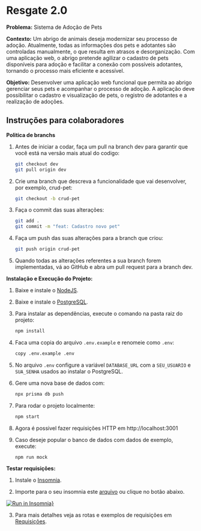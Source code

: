 # Resgate 2.0

**Problema:** Sistema de Adoção de Pets

**Contexto:** Um abrigo de animais deseja modernizar seu processo de adoção. Atualmente, todas as informações dos pets e adotantes são controladas manualmente, o que resulta em atrasos e desorganização. Com uma aplicação web, o abrigo pretende agilizar o cadastro de pets disponíveis para adoção e facilitar a conexão com possíveis adotantes, tornando o processo mais eficiente e acessível.

**Objetivo:** Desenvolver uma aplicação web funcional que permita ao abrigo gerenciar seus pets e acompanhar o processo de adoção. A aplicação deve possibilitar o cadastro e visualização de pets, o registro de adotantes e a realização de adoções.

## Instruções para colaboradores

**Politica de branchs**

1. Antes de iniciar a codar, faça um pull na branch dev para garantir que você está na versão mais atual do codigo:
   ```bash
   git checkout dev
   git pull origin dev
   ```

2. Crie uma branch que descreva a funcionalidade que vai desenvolver, por exemplo, crud-pet:
   ```bash
   git checkout -b crud-pet
   ```

3. Faça o commit das suas alterações:
   ```bash
   git add .
   git commit -m "feat: Cadastro novo pet"
   ```

4. Faça um push das suas alterações para a branch que criou:
   ```bash
   git push origin crud-pet
   ```

5. Quando todas as alterações referentes a sua branch forem implementadas, vá ao GitHub e abra um pull request para a branch dev.


**Instalação e Execução do Projeto:**

1. Baixe e instale o [NodeJS](https://nodejs.org/).

2. Baixe e instale o [PostgreSQL](https://www.postgresql.org/).

3. Para instalar as dependências, execute o comando na pasta raiz do projeto:
   ```bash
   npm install  
   ```
4. Faca uma copia do arquivo `.env.example` e renomeie como `.env`:
   ```bash
   copy .env.example .env
   ```

5. No arquivo `.env` configure a variável `DATABASE_URL` com a `SEU_USUARIO` e `SUA_SENHA` usados ao instalar o PostgreSQL.

6. Gere uma nova base de dados com:
   ```bash
   npx prisma db push
   ```

7. Para rodar o projeto localmente:
   ```bash
   npm start
   ```

8. Agora é possivel fazer requisições HTTP em http://localhost:3001

9. Caso deseje popular o banco de dados com dados de exemplo, execute:
   ```bash
   npm run mock
   ```

**Testar requisições:**
1. Instale o [Insomnia](https://insomnia.rest/download).

2. Importe para o seu insomnia este [arquivo](InsomniaExport.json) ou clique no botão abaixo.

[![Run in Insomnia}](https://insomnia.rest/images/run.svg)](https://insomnia.rest/run/?label=Resgate&uri=https%3A%2F%2Fraw.githubusercontent.com%2FAvantiPetLovers%2FResgate%2Frefs%2Fheads%2Fmain%2FInsomniaExport.json)


3. Para mais detalhes veja as rotas e exemplos de requisições em [Requisições](requestsExamples.md).
